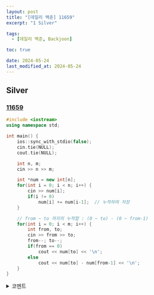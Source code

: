 ```yaml
---
layout: post
title: "[데일리 백준] 11659"
excerpt: "1 Silver"

tags:
  - [데일리 백준, Backjoon]

toc: true

date: 2024-05-24
last_modified_at: 2024-05-24
---
```

## Silver
### [11659][def]

```c++
#include <iostream>
using namespace std;

int main() {
    ios::sync_with_stdio(false);
	cin.tie(NULL);
	cout.tie(NULL);

    int n, m;
    cin >> n >> m;

    int *num = new int[n];
    for(int i = 0; i < n; i++) {
        cin >> num[i];
        if(i != 0)
            num[i] += num[i-1];  // 누적하며 저장
    }

    // from ~ to 까지의 누적합 : (0 ~ to) - (0 ~ from-1)
    for(int i = 0; i < m; i++) {
        int from, to;
        cin >> from >> to;
        from--; to--;
        if(from == 0)
            cout << num[to] << '\n';
        else
            cout << num[to] - num[from-1] << '\n';
    }
}
```

<details>
<summary>코멘트</summary>
<div markdown="1">

- 2차원 배열에 부분합 시작 - 행번호 / 끝 - 열번호로 하여  
결과값을 미리 저장해두고 접근하는 방식은 나쁘지 않았다.  
다만 메모리 사용량이 과도하게 많았다.  

- 시간적으로도, 공간적으로도 아름다운 알고리즘이 있다.  
`from` ~ `to` 까지의 누적합은,  
[(`0` ~ `to`) 까지의 누적합] - [(`0` ~ `from-1`) 까지의 누적합] 차이와 같다.  
이건 마치 99 + 99 라는 연산을 (100 - 1) + (100 - 1) 처럼 생각하는 vibe라고 해야하나?  
아무튼 아름다운 접근 방식이다.  

- 추가적으로,  
입출력이 매우 많은 BOJ 문제에서는 꼭  
이 세 줄의 코드를 추가하자...

```c++
ios::sync_with_stdio(false);
cin.tie(NULL);
cout.tie(NULL);
```

</div>
</details>

[def]: https://www.acmicpc.net/problem/11659